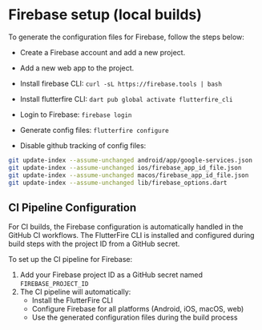 # Firebase setup (local builds)

To generate the configuration files for Firebase, follow the steps below:

- Create a Firebase account and add a new project.
- Add a new web app to the project.

- Install firebase CLI: `curl -sL https://firebase.tools | bash`
- Install flutterfire CLI: `dart pub global activate flutterfire_cli`
- Login to Firebase: `firebase login`
- Generate config files: `flutterfire configure`
- Disable github tracking of config files:

```bash
git update-index --assume-unchanged android/app/google-services.json
git update-index --assume-unchanged ios/firebase_app_id_file.json
git update-index --assume-unchanged macos/firebase_app_id_file.json
git update-index --assume-unchanged lib/firebase_options.dart
```

## CI Pipeline Configuration

For CI builds, the Firebase configuration is automatically handled in the GitHub CI workflows. The FlutterFire CLI is installed and configured during build steps with the project ID from a GitHub secret.

To set up the CI pipeline for Firebase:

1. Add your Firebase project ID as a GitHub secret named `FIREBASE_PROJECT_ID`
2. The CI pipeline will automatically:
   - Install the FlutterFire CLI
   - Configure Firebase for all platforms (Android, iOS, macOS, web)
   - Use the generated configuration files during the build process
